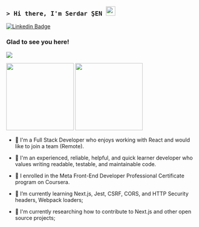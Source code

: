 ### <samp>&gt; Hi there, I'm Serdar ŞEN <img src="https://media.giphy.com/media/hvRJCLFzcasrR4ia7z/giphy.gif" width="25"> </samp>

[![Linkedin Badge](https://img.shields.io/badge/-LinkedIn-0e76a8?style=flat-square&logo=Linkedin&logoColor=white)](https://www.linkedin.com/in/serdarsen/)

### Glad to see you here! &nbsp; 
![](https://visitor-badge.glitch.me/badge?page_id=serdarsen.serdarsen)

<p>
  <img height="180em" src="https://github-readme-stats.vercel.app/api?username=serdarsen&show_icons=true&hide_border=true&&count_private=true&include_all_commits=true&theme=dracula" />
  <img height="180em" src="https://github-readme-stats.vercel.app/api/top-langs/?username=serdarsen&exclude_repo=KNN-Image-Classification&show_icons=true&hide_border=true&layout=compact&langs_count=8&theme=dracula"/>
</p>

- 🌱 I'm a Full Stack Developer who enjoys working with React and would like to join a team (Remote).

- 🌱 I'm an experienced, reliable, helpful, and quick learner developer who values writing readable, testable, and maintainable code.

- 🌱 I enrolled in the Meta Front-End Developer Professional Certificate program on Coursera.

- 🌱 I’m currently learning Next.js, Jest, CSRF, CORS, and HTTP Security headers, Webpack loaders;

- 🔭 I'm currently researching how to contribute to Next.js and other open source projects;
